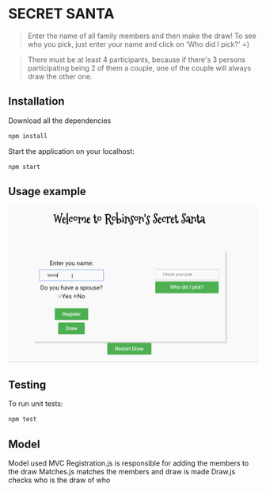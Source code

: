 # SECRET SANTA

> Enter the name of all family members and then make the draw! To see who you pick, just enter your name and click on 'Who did I pick?' =)

> There must be at least 4 participants, because if there's 3 persons participating being 2 of them a couple, one of the couple will always draw the other one.

## Installation

Download all the dependencies

```sh
npm install
```

Start the application on your localhost:

```sh
npm start
```

## Usage example

![](secretsanta.gif)

## Testing

To run unit tests:

```sh
npm test
```

## Model

Model used MVC
Registration.js is responsible for adding the members to the draw
Matches.js matches the members and draw is made
Draw.js checks who is the draw of who
